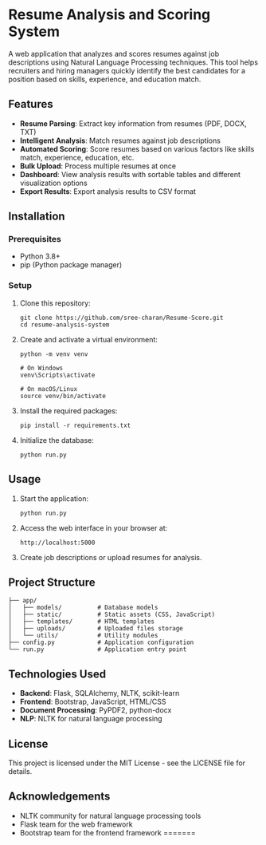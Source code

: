 # Resume Analysis and Scoring System

A web application that analyzes and scores resumes against job descriptions using Natural Language Processing techniques. This tool helps recruiters and hiring managers quickly identify the best candidates for a position based on skills, experience, and education match.

## Features

- **Resume Parsing**: Extract key information from resumes (PDF, DOCX, TXT)
- **Intelligent Analysis**: Match resumes against job descriptions
- **Automated Scoring**: Score resumes based on various factors like skills match, experience, education, etc.
- **Bulk Upload**: Process multiple resumes at once
- **Dashboard**: View analysis results with sortable tables and different visualization options
- **Export Results**: Export analysis results to CSV format

## Installation

### Prerequisites

- Python 3.8+ 
- pip (Python package manager)

### Setup

1. Clone this repository:
   ```
   git clone https://github.com/sree-charan/Resume-Score.git
   cd resume-analysis-system
   ```

2. Create and activate a virtual environment:
   ```
   python -m venv venv
   
   # On Windows
   venv\Scripts\activate
   
   # On macOS/Linux
   source venv/bin/activate
   ```

3. Install the required packages:
   ```
   pip install -r requirements.txt
   ```

4. Initialize the database:
   ```
   python run.py
   ```

## Usage

1. Start the application:
   ```
   python run.py
   ```

2. Access the web interface in your browser at:
   ```
   http://localhost:5000
   ```

3. Create job descriptions or upload resumes for analysis.

## Project Structure

```
├── app/
│   ├── models/          # Database models
│   ├── static/          # Static assets (CSS, JavaScript)
│   ├── templates/       # HTML templates
│   ├── uploads/         # Uploaded files storage
│   └── utils/           # Utility modules
├── config.py            # Application configuration
└── run.py               # Application entry point
```

## Technologies Used

- **Backend**: Flask, SQLAlchemy, NLTK, scikit-learn
- **Frontend**: Bootstrap, JavaScript, HTML/CSS
- **Document Processing**: PyPDF2, python-docx
- **NLP**: NLTK for natural language processing

## License

This project is licensed under the MIT License - see the LICENSE file for details.

## Acknowledgements

- NLTK community for natural language processing tools
- Flask team for the web framework
- Bootstrap team for the frontend framework
=======


